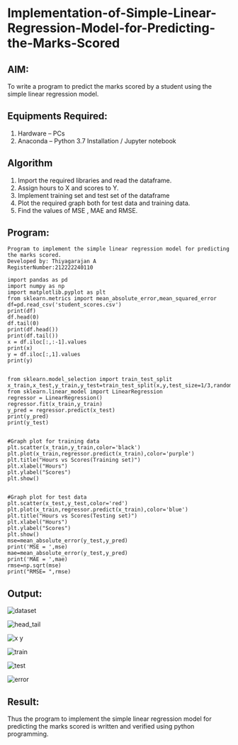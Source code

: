 # Implementation-of-Simple-Linear-Regression-Model-for-Predicting-the-Marks-Scored

## AIM:
To write a program to predict the marks scored by a student using the simple linear regression model.

## Equipments Required:
1. Hardware – PCs
2. Anaconda – Python 3.7 Installation / Jupyter notebook

## Algorithm

1. Import the required libraries and read the dataframe.
2. Assign hours to X and scores to Y.
3. Implement training set and test set of the dataframe
4. Plot the required graph both for test data and training data.
5. Find the values of MSE , MAE and RMSE.


## Program:
```
Program to implement the simple linear regression model for predicting the marks scored.
Developed by: Thiyagarajan A
RegisterNumber:212222240110

import pandas as pd
import numpy as np
import matplotlib.pyplot as plt
from sklearn.metrics import mean_absolute_error,mean_squared_error
df=pd.read_csv('student_scores.csv')
print(df)
df.head(0)
df.tail(0)
print(df.head())
print(df.tail())
x = df.iloc[:,:-1].values
print(x)
y = df.iloc[:,1].values
print(y)


from sklearn.model_selection import train_test_split
x_train,x_test,y_train,y_test=train_test_split(x,y,test_size=1/3,random_state=0)
from sklearn.linear_model import LinearRegression
regressor = LinearRegression()
regressor.fit(x_train,y_train)
y_pred = regressor.predict(x_test)
print(y_pred)
print(y_test)


#Graph plot for training data
plt.scatter(x_train,y_train,color='black')
plt.plot(x_train,regressor.predict(x_train),color='purple')
plt.title("Hours vs Scores(Training set)")
plt.xlabel("Hours")
plt.ylabel("Scores")
plt.show()


#Graph plot for test data
plt.scatter(x_test,y_test,color='red')
plt.plot(x_train,regressor.predict(x_train),color='blue')
plt.title("Hours vs Scores(Testing set)")
plt.xlabel("Hours")
plt.ylabel("Scores")
plt.show()
mse=mean_absolute_error(y_test,y_pred)
print('MSE = ',mse)
mae=mean_absolute_error(y_test,y_pred)
print('MAE = ',mae)
rmse=np.sqrt(mse)
print("RMSE= ",rmse)

```

## Output:

![dataset](https://github.com/A-Thiyagarajan/Implementation-of-Simple-Linear-Regression-Model-for-Predicting-the-Marks-Scored/assets/118707693/abc37286-fe85-40a7-8e5e-9c267ff64b5d)


![head_tail](https://github.com/A-Thiyagarajan/Implementation-of-Simple-Linear-Regression-Model-for-Predicting-the-Marks-Scored/assets/118707693/9a45ea65-3698-4c4d-9cb3-ac00dc4add67)


![x y](https://github.com/A-Thiyagarajan/Implementation-of-Simple-Linear-Regression-Model-for-Predicting-the-Marks-Scored/assets/118707693/cd0dfb84-9cc5-4bb4-9deb-a7f383913a33)


![train](https://github.com/A-Thiyagarajan/Implementation-of-Simple-Linear-Regression-Model-for-Predicting-the-Marks-Scored/assets/118707693/e4db0074-88e5-4469-bac5-bb864dd7c5a2)



![test](https://github.com/A-Thiyagarajan/Implementation-of-Simple-Linear-Regression-Model-for-Predicting-the-Marks-Scored/assets/118707693/fdadd02c-f237-4ba6-8c28-bb6b9146ad6b)




![error](https://github.com/A-Thiyagarajan/Implementation-of-Simple-Linear-Regression-Model-for-Predicting-the-Marks-Scored/assets/118707693/6c870001-a38e-4028-ad9b-22c9ac02d0fc)





## Result:
Thus the program to implement the simple linear regression model for predicting the marks scored is written and verified using python programming.
